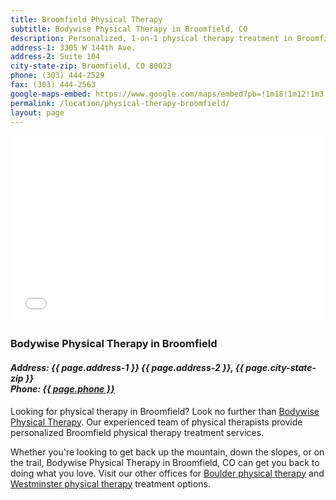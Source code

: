 ```yaml
---
title: Broomfield Physical Therapy
subtitle: Bodywise Physical Therapy in Broomfield, CO
description: Personalized, 1-on-1 physical therapy treatment in Broomfield, CO at Bodywise. Visit our Broomfield physical therapy office today.
address-1: 3305 W 144th Ave.
address-2: Suite 104
city-state-zip: Broomfield, CO 80023
phone: (303) 444-2529
fax: (303) 444-2563
google-maps-embed: https://www.google.com/maps/embed?pb=!1m18!1m12!1m3!1d3058.2544160308767!2d-105.03021478487967!3d39.958064179421!2m3!1f0!2f0!3f0!3m2!1i1024!2i768!4f13.1!3m3!1m2!1s0x876b8bc4c8947c8f%3A0xe3a3848ad6eea69e!2sBodywise+Physical+Therapy!5e0!3m2!1sen!2sus!4v1550783699727
permalink: /location/physical-therapy-broomfield/
layout: page
---
```


<!-- Google Map Embed -->

<iframe src="{{ page.google-maps-embed }}" width="100%" height="300" frameborder="0" style="border:0" allowfullscreen></iframe>

<h3>Bodywise Physical Therapy in Broomfield</h3>
<address>
  <h4>Address: {{ page.address-1 }} {{ page.address-2 }}, {{ page.city-state-zip }}<br>
  Phone: <a href="tel:13034442529">{{ page.phone }}</a></h4>
</address>

Looking for physical therapy in Broomfield? Look no further than [Bodywise Physical Therapy](/). Our experienced team of physical therapists provide personalized Broomfield physical therapy treatment services.

Whether you're looking to get back up the mountain, down the slopes, or on the trail, Bodywise Physical Therapy in Broomfield, CO can get you back to doing what you love. Visit our other offices for [Boulder physical therapy](/location/physical-therapy-boulder/) and [Westminster physical therapy](/location/physical-therapy-westminster/) treatment options.
